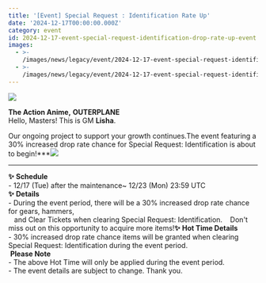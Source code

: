 ```yaml
---
title: '[Event] Special Request : Identification Rate Up'
date: '2024-12-17T00:00:00.000Z'
category: event
id: 2024-12-17-event-special-request-identification-drop-rate-up-event
images:
  - >-
    /images/news/legacy/event/2024-12-17-event-special-request-identification-drop-rate-up-event/91d0afb5a7d7402e9cac5d31b5151583.webp
  - >-
    /images/news/legacy/event/2024-12-17-event-special-request-identification-drop-rate-up-event/873ade4dc0c84cb085fcd2993011ba25.webp
---
```


![](/images/news/legacy/event/2024-12-17-event-special-request-identification-drop-rate-up-event/91d0afb5a7d7402e9cac5d31b5151583.webp)  

**The Action Anime,** **OUTERPLANE**  
Hello, Masters! This is GM **Lisha**.  
  
Our ongoing project to support your growth continues.The event featuring a 30% increased drop rate chance for Special Request: Identification is about to begin!***![](/images/news/legacy/event/2024-12-17-event-special-request-identification-drop-rate-up-event/873ade4dc0c84cb085fcd2993011ba25.webp)  
***  
**✨** **Schedule**  
\- 12/17 (Tue) after the maintenance~ 12/23 (Mon) 23:59 UTC  
**✨** **Details**  
\- During the event period, there will be a 30% increased drop rate chance for gears, hammers,  
   and Clear Tickets when clearing Special Request: Identification.    Don't miss out on this opportunity to acquire more items!**✨** **Hot Time Details**  
\- 30% increased drop rate chance items will be granted when clearing Special Request: Identification during the event period.  
 **Please Note**  
\- The above Hot Time will only be applied during the event period.  
\- The event details are subject to change. Thank you.
